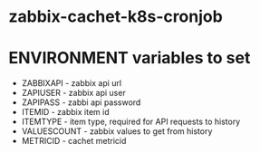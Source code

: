 # zabbix-cachet-k8s-cronjob

# ENVIRONMENT variables to set

* ZABBIXAPI - zabbix api url
* ZAPIUSER - zabbix api user
* ZAPIPASS - zabbi api password
* ITEMID - zabbix item id
* ITEMTYPE - item type, required for API requests to history
* VALUESCOUNT - zabbix values to get from history
* METRICID - cachet metricid

